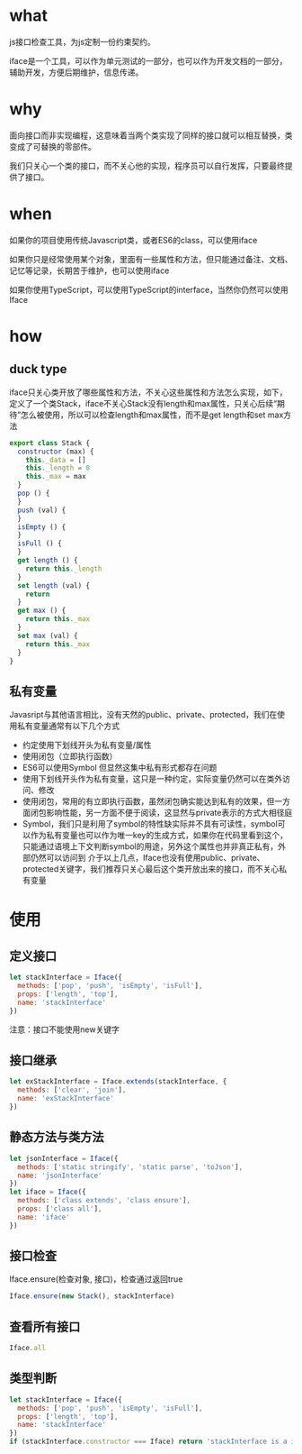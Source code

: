 

<!--
功能：
1、接口约束与接口检查（基本功能）core（从datatool抽离出来，datatool快弄完！！重要，弄完要把之前xml、md、json的代码整理下）
2、自动生成接口文档从all到render（一期，2月底前完成！！！）
3、集成静态资源服务器，直接生成接口文档html，并且打开界面，静态资源服务器要重改（二期，静态资源服务器，项目结构重新调整，中文有bug，etag不知道怎么回事现在也还有bug，定位下！！！node http回头重新看下）
4、抽象类要不要做？？（再定）
5、代理是不是能做class的私有非私有??

注意：typescript注定成为主流，后续这个专注接口自动生成：
1、简单的生成html（一期）
2、把markdown生成html的代码重构下，确保通用性？？？（快速过一下编译原理）


应用：使用场景！！！
1、面向对象开发
2、自动生成接口文档（html or其他格式）
3、接口调试？？？？？python那个工具看下J！！！饼不要太大，deno注意下


markdown 拆解（尽量21年，不要过分纠结编译原理，可以重构代码的）：
1、接口interface
2、数据结构与算法js：把账号找回来重新去做题，C++做英文版，不要逃避！！
3、文本的解析：把现在的config拆开，做继承，以github md的为基础，图片和文件问题，先按照最简单的，做目录结构，一旦放在一个文件里，忍不住删
4、文本的渲染
5、静态资源服务器，与上述步骤不能耦合，必须能直接拆分
6、vscode看下，源码能看就看，e只是工具，工作不是这个就别研究，pc的功能5可以完全替代，想想an，后面方向应该是看下deno，注意进展，人生苦短，不要浪费


markdwon前提：
1、语法高亮源码看下
2、vue的diff再重新看下，函数为什么要拆成这样？？？
3、编译原理可以等后面重构
4、数据结构与算法注意开放的接口


打包工具不要过多研究，想想deno，这个后面注定要被淘汰
其实deno只要集成下界面？？是不是直接是个浏览器，直接是个clint？？


-->

# what
js接口检查工具，为js定制一份约束契约。


iface是一个工具，可以作为单元测试的一部分，也可以作为开发文档的一部分，辅助开发，方便后期维护，信息传递。


# why
面向接口而非实现编程，这意味着当两个类实现了同样的接口就可以相互替换，类变成了可替换的零部件。


我们只关心一个类的接口，而不关心他的实现，程序员可以自行发挥，只要最终提供了接口。


# when
如果你的项目使用传统Javascript类，或者ES6的class，可以使用iface


如果你只是经常使用某个对象，里面有一些属性和方法，但只能通过备注、文档、记忆等记录，长期苦于维护，也可以使用iface


如果你使用TypeScript，可以使用TypeScript的interface，当然你仍然可以使用Iface


# how
## duck type
iface只关心类开放了哪些属性和方法，不关心这些属性和方法怎么实现，如下，定义了一个类Stack，iface不关心Stack没有length和max属性，只关心后续“期待”怎么被使用，所以可以检查length和max属性，而不是get length和set max方法
```javascript
export class Stack {
  constructor (max) {
    this._data = []
    this._length = 0
    this._max = max
  }
  pop () {
  }
  push (val) {
  }
  isEmpty () {
  }
  isFull () {
  }
  get length () {
    return this._length
  }
  set length (val) {
    return
  }
  get max () {
    return this._max
  }
  set max (val) {
    return this._max
  }
}
```

## 私有变量
Javasript与其他语言相比，没有天然的public、private、protected，我们在使用私有变量通常有以下几个方式
* 约定使用下划线开头为私有变量/属性
* 使用闭包（立即执行函数）
* ES6可以使用Symbol
但显然这集中私有形式都存在问题
* 使用下划线开头作为私有变量，这只是一种约定，实际变量仍然可以在类外访问、修改
* 使用闭包，常用的有立即执行函数，虽然闭包确实能达到私有的效果，但一方面闭包影响性能，另一方面不便于阅读，这显然与private表示的方式大相径庭
* Symbol，我们只是利用了symbol的特性缺实际并不具有可读性，symbol可以作为私有变量也可以作为唯一key的生成方式，如果你在代码里看到这个，只能通过语境上下文判断symbol的用途，另外这个属性也并非真正私有，外部仍然可以访问到
介于以上几点，Iface也没有使用public、private、protected关键字，我们推荐只关心最后这个类开放出来的接口，而不关心私有变量

# 使用
## 定义接口
```javascript
let stackInterface = Iface({
  methods: ['pop', 'push', 'isEmpty', 'isFull'],
  props: ['length', 'top'],
  name: 'stackInterface'
})
```
注意：接口不能使用new关键字

## 接口继承
```javascript
let exStackInterface = Iface.extends(stackInterface, {
  methods: ['clear', 'join'],
  name: 'exStackInterface'
})
```

## 静态方法与类方法
```javascript
let jsonInterface = Iface({
  methods: ['static stringify', 'static parse', 'toJson'],
  name: 'jsonInterface'
})
let iface = Iface({
  methods: ['class extends', 'class ensure'],
  props: ['class all'],
  name: 'iface'
})
```

## 接口检查
Iface.ensure(检查对象, 接口)，检查通过返回true
```javascript
Iface.ensure(new Stack(), stackInterface)
```
## 查看所有接口
```javascript
Iface.all
```
## 类型判断
```javascript
let stackInterface = Iface({
  methods: ['pop', 'push', 'isEmpty', 'isFull'],
  props: ['length', 'top'],
  name: 'stackInterface'
})
if (stackInterface.constructor === Iface) return 'stackInterface is a interface'
```
